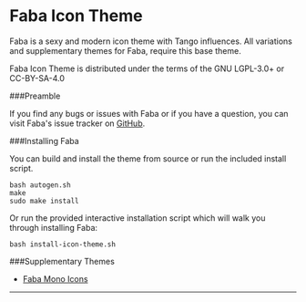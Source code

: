 Faba Icon Theme
===============

Faba is a sexy and modern icon theme with Tango influences. All variations and supplementary themes for Faba, require this base theme.

Faba Icon Theme is distributed under the terms of the GNU LGPL-3.0+ or CC-BY-SA-4.0

###Preamble

If you find any bugs or issues with Faba or if you have a question, you can visit Faba's issue tracker on [GitHub](https://github.com/moka-project/faba-icon-theme/issues).

###Installing Faba

You can build and install the theme from source or run the included install script.

	bash autogen.sh
	make
	sudo make install

Or run the provided interactive installation script which will walk you through installing Faba:

	bash install-icon-theme.sh

###Supplementary Themes 

 * [Faba Mono Icons](https://github.com/moka-project/faba-mono-icons)


-----------